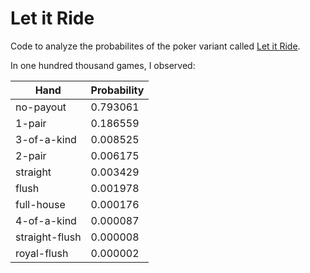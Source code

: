 # Let it Ride

Code to analyze the probabilites of the poker variant called [Let it Ride](https://casinos.ballys.com/atlantic-city/files/6406/BLYS_AC-LetitRide-GamingGuide-4x9-v4.pdf).


In one hundred thousand games, I observed:

| Hand            | Probability |
|-----------------|-------------|
| no-payout       | 0.793061    |
| 1-pair          | 0.186559    |
| 3-of-a-kind     | 0.008525    |
| 2-pair          | 0.006175    |
| straight        | 0.003429    |
| flush           | 0.001978    |
| full-house      | 0.000176    |
| 4-of-a-kind     | 0.000087    |
| straight-flush  | 0.000008    |
| royal-flush     | 0.000002    |
